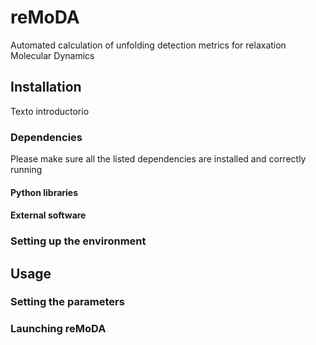 # reMoDA
Automated calculation of unfolding detection metrics for relaxation Molecular Dynamics

## Installation
Texto introductorio
### Dependencies
Please make sure all the listed dependencies are installed and correctly running
#### Python libraries

#### External software

### Setting up the environment


## Usage
### Setting the parameters

### Launching reMoDA
